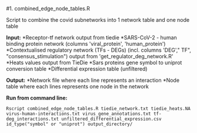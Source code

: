 #1. combined_edge_node_tables.R

Script to combine the covid subnetworks into 1 network table and one node table

**Input:**
*Receptor-tf network output from tiedie
*SARS-CoV-2 - human binding protein network (columns 'viral_protein', 'human_protein')
*Contextualised regulatory network (TFs - DEGs) (incl. columns 'DEG',"	TF", "consensus_stimulation") output from 'get_regulator_deg_network.R'
*Heats values output from TieDie
*Sars proteins gene symbol to uniprot conversion table
*Differential expression table (unfiltered)

**Output:**
*Network file where each line represents an interaction
*Node table where each lines represents one node in the network

**Run from command line:**

```
Rscript combined_edge_node_tables.R tiedie_network.txt tiedie_heats.NA virus-human-interactions.txt virus_gene_annotations.txt tf-deg_interactions.txt unfiltered_differential_expression.csv id_type("symbol" or "uniprot") output_directory/
```